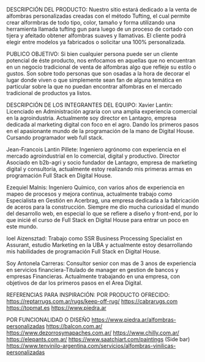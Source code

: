 DESCRIPCIÓN DEL PRODUCTO:
Nuestro sitio estará dedicado a la venta de alfombras personalizadas creadas con el método Tufting, el cual permite crear alformbras de todo tipo, color, tamaño y forma utilizando una herramienta llamada tufting gun para luego de un proceso de cortado con tijera y afeitado obtener alfombras suaves y llamativas. El cliente podrá elegir entre modelos ya fabricados o solicitar una 100% personalizada.

PUBLICO OBJETIVO:
Si bien cualquier persona puede ser un cliente potencial de éste producto, nos enfocamos en aquellas que no encuentran en un negocio tradicional de venta de alfombras algo que refleje su estilo o gustos. Son sobre todo personas que son osadas a la hora de decorar el lugar donde viven o que simplemente sean fan de alguna temática en particular sobre la que no puedan encontrar alfombras en el mercado tradicional de productos ya listos.

DESCRIPCIÓN DE LOS INTEGRANTES DEL EQUIPO: 
Xavier Lantin: Licenciado en Administración agraria con una amplia experiencia comercial en la agroindustria.
Actualmente soy director en Lantagro, empresa dedicada al marketing digital con foco en el agro.
Dando los primeros pasos en  el apasionante mundo de la programación de la mano de Digital House. Cursando programador web full stack.

Jean-Francois Lantin Pillete: Ingeniero agrónomo con experiencia en el mercado agroindustrial en lo comercial, digital y productivo.  Director Asociado en b2b-agri y socio fundador de Lantagro, empresa de marketing digital y consultoría, actualmente estoy realizando mis primeras armas en programación Full Stack en Digital House.

Ezequiel Malnis: Ingeniero Químico, con varios años de experiencia en mapeo de procesos y mejora continua, actualmente trabajo como Especialista en Gestión en Acerbrag, una empresa dedicada a la fabricación de aceros para la construcción. Siempre me dio mucha curiosidad el mundo del desarrollo web, en especial lo que se refiere a diseño y front-end, por lo que inicié el curso de Full Stack en Digital House para entrar un poco en este mundo.

Ioel Aizensztad: Trabajo como SSR Business Processing Specialist en Assurant, estudio Marketing en la UBA y actualmente estoy desarrollando mis habilidades de programación Full Stack en Digital House.

Soy Antonela Carreras: Consultor senior con mas de 3 anos de experiencia en servicios financiera-Titulado de manager en gestion de bancos y empresas Financieras. Actualmente trabajando en una empresa, con objetivos de dar los primeros pasos en el Area Digital.


REFERENCIAS PARA INSPIRACIÓN:
POR PRODUCTO OFRECIDO:
https://reptarrugs.com.ar/rugs/keep-off-rug/
https://cabrarugs.com
https://topmat.es
https://www.piedra.ar

POR FUNCIONALIDAD O DISEÑO
https://www.piedra.ar/alfombras-personalizadas
https://balcon.com.ar/
https://www.dezorrosymapaches.com.ar/
https://www.chilly.com.ar/
https://elepants.com.ar/
https://www.saatchiart.com/paintings (Side bar)
https://www.tenvinilo-argentina.com/servicios/alfombras-vinilicas-personalizadas
